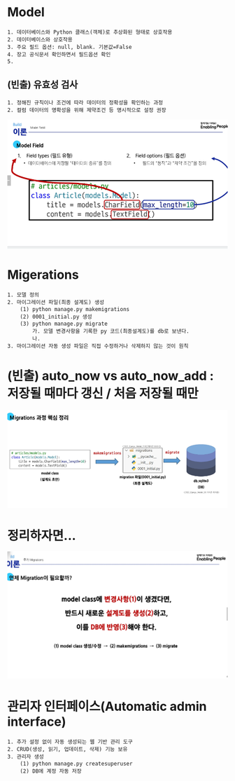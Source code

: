 # Model

    1. 데이터베이스와 Python 클래스(객체)로 추상화된 형태로 상호작용
    2. 데이터베이스와 상호작용
    3. 주요 필드 옵션: null, blank. 기본값=False
    4. 장고 공식문서 확인하면서 필드옵션 확인
    5.

## (빈출) 유효성 검사

    1. 정해진 규칙이나 조건에 따라 데이터의 정확성을 확인하는 과정
    2. 컬럼 데이터의 명확성을 위해 제약조건 등 명시적으로 설정 권장

![1](./0923-1.png)

# Migerations

    1. 모델 정의
    2. 마이그레이션 파일(최종 설계도) 생성
        (1) python manage.py makemigrations
        (2) 0001_initial.py 생성
        (3) python manage.py migrate
            가. 모델 변경사항을 기록한 py 코드(최종설계도)를 db로 보낸다.
            나.
    3. 마이그레이션 자동 생성 파일은 직접 수정하거나 삭제하지 않는 것이 원칙

# (빈출) auto_now vs auto_now_add : 저장될 때마다 갱신 / 처음 저장될 때만

![2](./0923-2.png)

# 정리하자면...

![3](./0923-3.png)

# 관리자 인터페이스(Automatic admin interface)

    1. 추가 설정 없이 자동 생성되는 웹 기반 관리 도구
    2. CRUD(생성, 읽기, 업데이트, 삭제) 기능 보유
    3. 관리자 생성
        (1) python manage.py createsuperuser
        (2) DB에 계정 자동 저장
